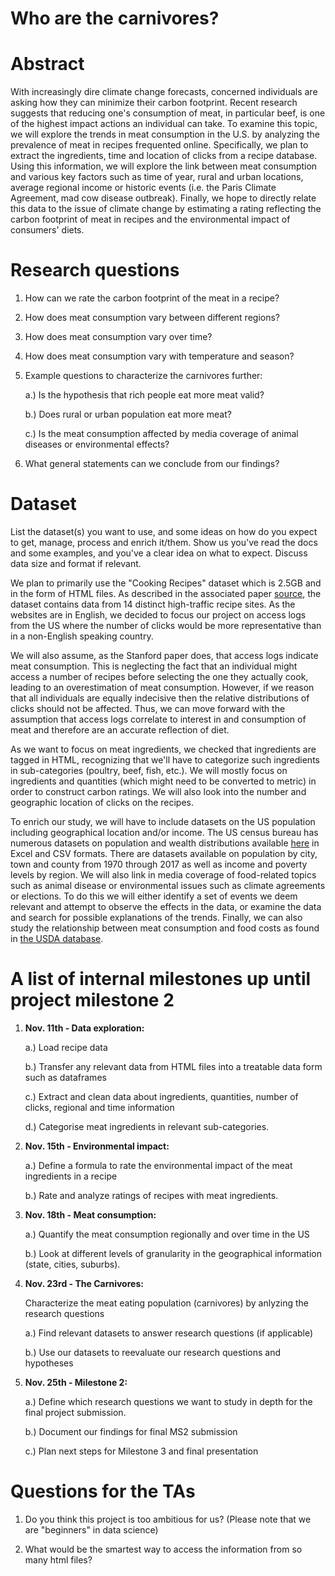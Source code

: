 # Who are the carnivores?

# Abstract

With increasingly dire climate change forecasts, concerned individuals are asking how they can minimize their carbon footprint. Recent research suggests that reducing one's consumption of meat, in particular beef, is one of the highest impact actions an individual can take. To examine this topic, we will explore the trends in meat consumption in the U.S. by analyzing the prevalence of meat in recipes frequented online. Specifically, we plan to extract the ingredients, time and location of clicks from a recipe database. Using this information, we will explore the link between meat consumption and various key factors such as time of year, rural and urban locations, average regional income or historic events (i.e. the Paris Climate Agreement, mad cow disease outbreak). Finally, we hope to directly relate this data to the issue of climate change by estimating a rating reflecting the carbon footprint of meat in recipes and the environmental impact of consumers' diets. 


# Research questions

1. How can we rate the carbon footprint of the meat in a recipe?

2. How does meat consumption vary between different regions?

3. How does meat consumption vary over time?

4. How does meat consumption vary with temperature and season?

5. Example questions to characterize the carnivores further:

    a.) Is the hypothesis that rich people eat more meat valid?
    
    b.) Does rural or urban population eat more meat?
    
    c.) Is the meat consumption affected by media coverage of animal diseases or environmental effects?

6. What general statements can we conclude from our findings?


# Dataset
List the dataset(s) you want to use, and some ideas on how do you expect to get, manage, process and enrich it/them. Show us you've read the docs and some examples, and you've a clear idea on what to expect. Discuss data size and format if relevant.

We plan to primarily use the "Cooking Recipes" dataset which is 2.5GB and in the form of HTML files. As described in the associated paper [source](http://infolab.stanford.edu/~west1/from-cookies-to-cooks/), the dataset contains data from 14 distinct high-traffic recipe sites. As the websites are in English, we decided to focus our project on access logs from the US where the number of clicks would be more representative than in a non-English speaking country.

We will also assume, as the Stanford paper does, that access logs indicate meat consumption. This is neglecting the fact that an individual might access a number of recipes before selecting the one they actually cook, leading to an overestimation of meat consumption. However, if we reason that all individuals are equally indecisive then the relative distributions of clicks should not be affected. Thus, we can move forward with the assumption that access logs correlate to interest in and consumption of meat and therefore are an accurate reflection of diet.

As we want to focus on meat ingredients, we checked that ingredients are tagged in HTML, recognizing that we'll have to categorize such ingredients in sub-categories (poultry, beef, fish, etc.). We will mostly focus on ingredients and quantities (which might need to be converted to metric) in order to construct carbon ratings. We will also look into the number and geographic location of clicks on the recipes. 

To enrich our study, we will have to include datasets on the US population including geographical location and/or income. The US census bureau has numerous datasets on population and wealth distributions available [here](https://www.census.gov/data/datasets.html) in Excel and CSV formats. There are datasets available on population by city, town and county from 1970 through 2017 as well as income and poverty levels by region. We will also link in media coverage of food-related topics such as animal disease or environmental issues such as climate agreements or elections. To do this we will either identify a set of events we deem relevant and attempt to observe the effects in the data, or examine the data and search for possible explanations of the trends. Finally, we can also study the relationship between meat consumption and food costs as found in [the USDA database](https://www.ers.usda.gov/data-products/fruit-and-vegetable-prices/fruit-and-vegetable-prices/#Vegetables). 

# A list of internal milestones up until project milestone 2

1. **Nov. 11th - Data exploration:**

    a.) Load recipe data
    
    b.) Transfer any relevant data from HTML files into a treatable data form such as dataframes
    
    c.) Extract and clean data about ingredients, quantities, number of clicks, regional and time information
   
    d.) Categorise meat ingredients in relevant sub-categories. 

2. **Nov. 15th - Environmental impact:**

    a.) Define a formula to rate the environmental impact of the meat ingredients in a recipe
  
    b.) Rate and analyze ratings of recipes with meat ingredients.

3. **Nov. 18th - Meat consumption:**

    a.) Quantify the meat consumption regionally and over time in the US
    
    b.) Look at different levels of granularity in the geographical information (state, cities, suburbs).

4. **Nov. 23rd - The Carnivores:**

    Characterize the meat eating population (carnivores) by anlyzing the research questions
    
    a.) Find relevant datasets to answer research questions (if applicable)
    
    b.) Use our datasets to reevaluate our research questions and hypotheses
    
5. **Nov. 25th - Milestone 2:**

    a.) Define which research questions we want to study in depth for the final project submission.
    
    b.) Document our findings for final MS2 submission 
    
    c.) Plan next steps for Milestone 3 and final presentation

# Questions for the TAs

1. Do you think this project is too ambitious for us? (Please note that we are "beginners" in data science)

2. What would be the smartest way to access the information from so many html files?
